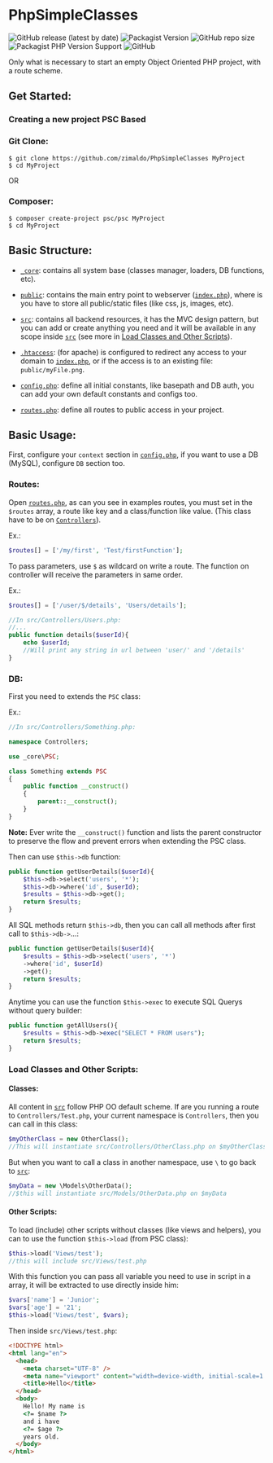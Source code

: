 # PhpSimpleClasses

![GitHub release (latest by date)](https://img.shields.io/github/v/release/zimaldo/PhpSimpleClasses?style=for-the-badge)
![Packagist Version](https://img.shields.io/packagist/v/psc/psc?style=for-the-badge)
![GitHub repo size](https://img.shields.io/github/repo-size/zimaldo/PhpSimpleClasses?style=for-the-badge)
![Packagist PHP Version Support](https://img.shields.io/packagist/php-v/psc/psc?style=for-the-badge)
![GitHub](https://img.shields.io/github/license/zimaldo/PhpSimpleClasses?style=for-the-badge)

Only what is necessary to start an empty Object Oriented PHP project, with a route scheme.

## Get Started:

### Creating a new project PSC Based

### Git Clone:

```shell
$ git clone https://github.com/zimaldo/PhpSimpleClasses MyProject
$ cd MyProject
```

OR

### Composer:

```shell
$ composer create-project psc/psc MyProject
$ cd MyProject
```

## Basic Structure:

- [`_core`](_core): contains all system base (classes manager, loaders, DB functions, etc).

- [`public`](public): contains the main entry point to webserver ([`index.php`](public/index.php)), where is you have to store all public/static files (like css, js, images, etc).

- [`src`](src): contains all backend resources, it has the MVC design pattern, but you can add or create anything you need and it will be available in any scope inside [`src`](src) (see more in [Load Classes and Other Scripts](README.md#load-classes-and-other-scripts)).

- [`.htaccess`](.htaccess): (for apache) is configured to redirect any access to your domain to [`index.php`](public/index.php), or if the access is to an existing file: `public/myFile.png`.

- [`config.php`](config.php): define all initial constants, like basepath and DB auth, you can add your own default constants and configs too.

- [`routes.php`](routes.php): define all routes to public access in your project.

## Basic Usage:

First, configure your `context` section in [`config.php`](config.php), if you want to use a DB (MySQL), configure `DB` section too.

### Routes:

Open [`routes.php`](routes.php), as can you see in examples routes, you must set in the `$routes` array, a route like key and a class/function like value.
(This class have to be on [`Controllers`](src/Controllers)).

Ex.:

```php
$routes[] = ['/my/first', 'Test/firstFunction'];
```

To pass parameters, use `$` as wildcard on write a route. The function on controller will receive the parameters in same order.

Ex.:

```php
$routes[] = ['/user/$/details', 'Users/details'];

//In src/Controllers/Users.php:
//...
public function details($userId){
    echo $userId;
    //Will print any string in url between 'user/' and '/details'
}
```

### DB:

First you need to extends the `PSC` class:

Ex.:

```php
//In src/Controllers/Something.php:

namespace Controllers;

use _core\PSC;

class Something extends PSC
{
    public function __construct()
    {
        parent::__construct();
    }
}
```

**Note:** Ever write the `__construct()` function and lists the parent constructor to preserve the flow and prevent errors when extending the PSC class.

Then can use `$this->db` function:

```php
public function getUserDetails($userId){
    $this->db->select('users', '*');
    $this->db->where('id', $userId);
    $results = $this->db->get();
    return $results;
}
```

All SQL methods return `$this->db`, then you can call all methods after first call to `$this->db->`...:

```php
public function getUserDetails($userId){
    $results = $this->db->select('users', '*')
    ->where('id', $userId)
    ->get();
    return $results;
}
```

Anytime you can use the function `$this->exec` to execute SQL Querys without query builder:

```php
public function getAllUsers(){
    $results = $this->db->exec("SELECT * FROM users");
    return $results;
}
```

### Load Classes and Other Scripts:

#### Classes:

All content in [`src`](src) follow PHP OO default scheme. If are you running a route to `Controllers/Test.php`, your current namespace is `Controllers`, then you can call in this class:

```php
$myOtherClass = new OtherClass();
//This will instantiate src/Controllers/OtherClass.php on $myOtherClass
```

But when you want to call a class in another namespace, use `\` to go back to [`src`](src):

```php
$myData = new \Models\OtherData();
//$this will instantiate src/Models/OtherData.php on $myData
```

#### Other Scripts:

To load (include) other scripts without classes (like views and helpers), you can to use the function `$this->load` (from PSC class):

```php
$this->load('Views/test');
//this will include src/Views/test.php
```

With this function you can pass all variable you need to use in script in a array, it will be extracted to use directly inside him:

```php
$vars['name'] = 'Junior';
$vars['age'] = '21';
$this->load('Views/test', $vars);
```

Then inside `src/Views/test.php`:

```html
<!DOCTYPE html>
<html lang="en">
  <head>
    <meta charset="UTF-8" />
    <meta name="viewport" content="width=device-width, initial-scale=1.0" />
    <title>Hello</title>
  </head>
  <body>
    Hello! My name is
    <?= $name ?>
    and i have
    <?= $age ?>
    years old.
  </body>
</html>
```
